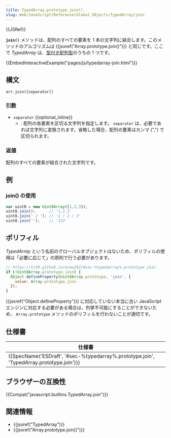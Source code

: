 ```yaml
---
title: TypedArray.prototype.join()
slug: Web/JavaScript/Reference/Global_Objects/TypedArray/join
---
```


{{JSRef}}

**`join()`** メソッドは、配列のすべての要素を 1 本の文字列に結合します。このメソッドのアルゴリズムは {{jsxref("Array.prototype.join()")}} と同じです。ここで _TypedArray_ は、[型付き配列型](/ja/docs/Web/JavaScript/Reference/Global_Objects/TypedArray#TypedArray_objects)のうちの 1 つです。

{{EmbedInteractiveExample("pages/js/typedarray-join.html")}}

## 構文

```
arr.join([separator])
```

### 引数

- `separator` {{optional_inline}}
  - : 配列の各要素を区切る文字列を指定します。 `separator` は、必要であれば文字列に変換されます。省略した場合、配列の要素はカンマ (",") で区切られます。

### 返値

配列のすべての要素が結合された文字列です。

## 例

### join() の使用

```js
var uint8 = new Uint8Array([1,2,3]);
uint8.join();      // '1,2,3'
uint8.join(' / '); // '1 / 2 / 3'
uint8.join('');    // '123'
```

## ポリフィル

_TypedArray_ という名前のグローバルオブジェクトはないため、ポリフィルの使用は「必要に応じて」の原則で行う必要があります。

```js
// https://tc39.github.io/ecma262/#sec-%typedarray%.prototype.join
if (!Uint8Array.prototype.join) {
  Object.defineProperty(Uint8Array.prototype, 'join', {
    value: Array.prototype.join
  });
}
```

{{jsxref("Object.defineProperty")}} に対応していない本当に古い JavaScript エンジンに対応する必要がある場合は、列挙不可能にすることができないため、 `Array.prototype` メソッドのポリフィルを行わないことが適切です。

## 仕様書

| 仕様書                                                                                                               |
| -------------------------------------------------------------------------------------------------------------------- |
| {{SpecName('ESDraft', '#sec-%typedarray%.prototype.join', 'TypedArray.prototype.join')}} |

## ブラウザーの互換性

{{Compat("javascript.builtins.TypedArray.join")}}

## 関連情報

- {{jsxref("TypedArray")}}
- {{jsxref("Array.prototype.join()")}}
